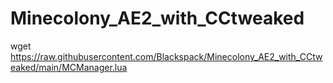 # Minecolony_AE2_with_CCtweaked

wget https://raw.githubusercontent.com/Blackspack/Minecolony_AE2_with_CCtweaked/main/MCManager.lua
